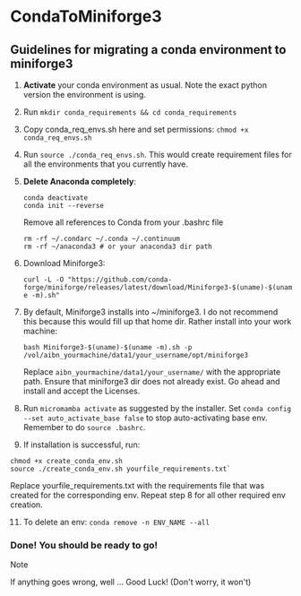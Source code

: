 # CondaToMiniforge3
## Guidelines for migrating a conda environment to miniforge3

1. **Activate** your conda environment as usual. Note the exact python version the environment is using.
2. Run `mkdir conda_requirements && cd conda_requirements`
3. Copy conda_req_envs.sh here and set permissions: `chmod +x conda_req_envs.sh`
4. Run `source ./conda_req_envs.sh`. This would create requirement files for all the environments that you currently have.
5. **Delete Anaconda completely**:
     ```
     conda deactivate
     conda init --reverse
     ```
     Remove all references to Conda from your .bashrc file
      ```
      rm -rf ~/.condarc ~/.conda ~/.continuum
      rm -rf ~/anaconda3 # or your anaconda3 dir path
      ```
   
7. Download Miniforge3:

   `curl -L -O "https://github.com/conda-forge/miniforge/releases/latest/download/Miniforge3-$(uname)-$(uname -m).sh"`

8. By default, Miniforge3 installs into ~/miniforge3. I do not recommend this because this would fill up that home dir. Rather install into your work machine:

      `bash Miniforge3-$(uname)-$(uname -m).sh -p /vol/aibn_yourmachine/data1/your_username/opt/miniforge3`

   Replace `aibn_yourmachine/data1/your_username/` with the appropriate path. Ensure that miniforge3 dir does not already exist.
   Go ahead and install and accept the Licenses.
10. Run `micromamba activate` as suggested by the installer. Set `conda config --set auto_activate_base false` to stop auto-activating base env. Remember to do `source .bashrc`.
11. If installation is successful, run:
   ```
   chmod +x create_conda_env.sh
   source ./create_conda_env.sh yourfile_requirements.txt`
   ```

   Replace yourfile_requirements.txt with the requirements file that was created for the corresponding env. Repeat step 8 for all other required env creation.

11. To delete an env: `conda remove -n ENV_NAME --all`


### Done! You should be ready to go! 

> [!Note]
> If anything goes wrong, well ... Good Luck! (Don't worry, it won't)
